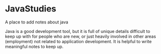# JavaStudies
A place to add notes about java

Java is a good development tool, but it is full of unique details difficult to keep up with for people who are new, or just heavily involved in other areas (employment) not related to application development.  It is helpful to write meaningful notes to keep up.
